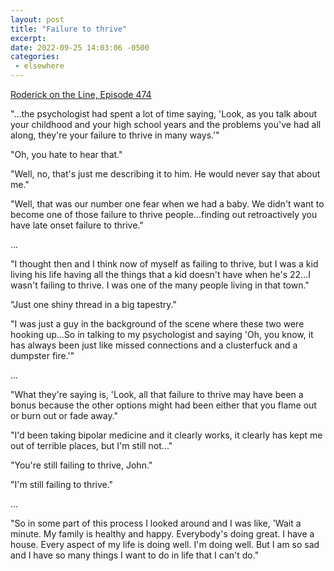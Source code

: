 ```yaml
---
layout: post
title: "Failure to thrive"
excerpt: 
date: 2022-09-25 14:03:06 -0500
categories: 
 - elsewhere
---
```


[Roderick on the Line, Episode 474](http://www.merlinmann.com/roderick/ep-474-the-dracula-protocol.html)

"...the psychologist had spent a lot of time saying, 'Look, as you talk about your childhood and your high school years and the problems you've had all along, they're your failure to thrive in many ways.'"

"Oh, you hate to hear that."

"Well, no, that's just me describing it to him. He would never say that about me."

"Well, that was our number one fear when we had a baby. We didn't want to become one of those failure to thrive people...finding out retroactively you have late onset failure to thrive."

...

"I thought then and I think now of myself as failing to thrive, but I was a kid living his life having all the things that a kid doesn't have when he's 22...I wasn't failing to thrive. I was one of the many people living in that town."

"Just one shiny thread in a big tapestry."

"I was just a guy in the background of the scene where these two were hooking up...So in talking to my psychologist and saying 'Oh, you know, it has always been just like missed connections and a clusterfuck and a dumpster fire.'"

...

"What they're saying is, 'Look, all that failure to thrive may have been a bonus because the other options might had been either that you flame out or burn out or fade away."

"I'd been taking bipolar medicine and it clearly works, it clearly has kept me out of terrible places, but I'm still not..."

"You're still failing to thrive, John."

"I'm still failing to thrive."

...

"So in some part of this process I looked around and I was like, 'Wait a minute. My family is healthy and happy. Everybody's doing great. I have a house. Every aspect of my life is doing well. I'm doing well. But I am so sad and I have so many things I want to do in life that I can't do."
